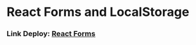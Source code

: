 # React Forms and LocalStorage

### Link Deploy: <a href="https://reactforms-rafaelmagalhaesguedes.vercel.app/">React Forms</a>